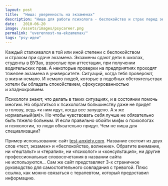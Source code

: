```yaml
---
layout: post
title:  "Ниша: уверенность на экзаменах"
description: "Ниша для работы психолога - беспокойство и страх перед экзаменом. Приводится пример подобного позиционирования."
date:   2010-06-20 
image: /assets/images/psycareer.png
permalink: "uverennost-na-ekzamenax/"
tags: "psy-идеи"
---
```



<p>Каждый сталкивался в&nbsp;той или иной степени с&nbsp;беспокойством и&nbsp;страхом при сдаче экзамена. Экзамены сдают дети в&nbsp;школах, студенты в&nbsp;ВУЗах, взрослые при аттестации, при получении водительских прав. А&nbsp;некоторые проверки на&nbsp;предприятиях проходят тяжелее экзамена в&nbsp;университете. Ситуаций, когда тебя проверяют, в&nbsp;жизни немало. И&nbsp;немало людей, которые в&nbsp;подобных обстоятельствах хотели&nbsp;бы обладать спокойствием, сфокусированностью и&nbsp;хладнокровием.</p>
<p>Психологи знают, что делать в&nbsp;таких ситуациях, и&nbsp;в&nbsp;состоянии помочь многим. Но&nbsp;обратиться к&nbsp;психологам большинству даже не&nbsp;придет в&nbsp;голову, ведь «к&nbsp;ним идут, когда все запущено. А&nbsp;я&nbsp;же нормальный(ая)». Но&nbsp;чтобы чувствовать себя лучше не&nbsp;обязательно быть тяжело больным. И&nbsp;если правильно обойти мифы о&nbsp;психологах и&nbsp;психологии, то&nbsp;люди обязательно придут. Чем не&nbsp;ниша для специализации?</p>
<p>Пример использования: сайт <a href="http://test-anxiety.com">test-anxiety.com</a>. Название состоит из&nbsp;двух слов «тест, экзамен» и&nbsp;«беспокойство, волнение». Обратите внимание, ни&nbsp;«гештальт» и&nbsp;«терапия», ни&nbsp;«психолог» и&nbsp;«консультация», ни&nbsp;другие профессиональные словосочетания в&nbsp;названии сайта не&nbsp;используются... Сам&nbsp;же сайт представляет <nobr>3-х</nobr> страничное руководство для самостоятельного совладания с&nbsp;тревогой. Плюс ссылка, как можно связаться с&nbsp;терапевтом, который предоставил информацию.</p>